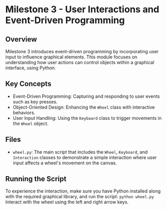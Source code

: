 # Milestone 3 - User Interactions and Event-Driven Programming

## Overview
Milestone 3 introduces event-driven programming by incorporating user input to influence graphical elements. This module focuses on understanding how user actions can control objects within a graphical interface, using Python.

## Key Concepts
- Event-Driven Programming: Capturing and responding to user events such as key presses.
- Object-Oriented Design: Enhancing the `Wheel` class with interactive behaviors.
- User Input Handling: Using the `Keyboard` class to trigger movements in the `Wheel` object.

## Files
- `wheel.py`: The main script that includes the `Wheel`, `Keyboard`, and `Interaction` classes to demonstrate a simple interaction where user input affects a wheel's movement on the canvas.

## Running the Script
To experience the interaction, make sure you have Python installed along with the required graphical library, and run the script:
`python wheel.py`
Interact with the wheel using the left and right arrow keys.